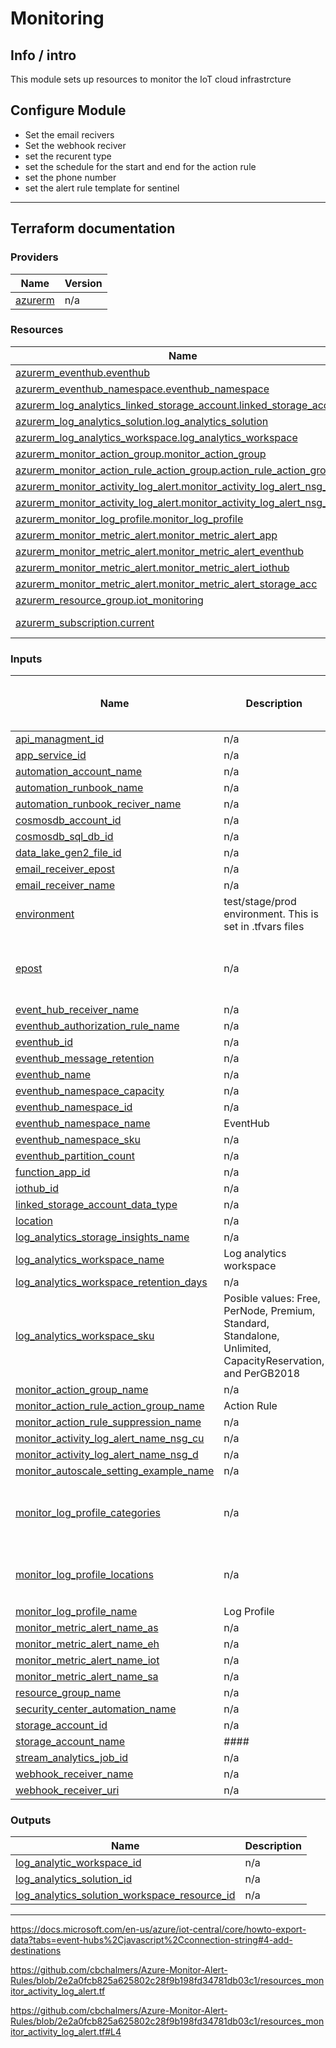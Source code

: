 # Monitoring



## Info / intro

This module sets up resources to monitor the IoT cloud infrastrcture



## Configure Module
- Set the email recivers 
- Set the webhook reciver
- set the recurent type 
- set the schedule for the start and end for the action rule
- set the phone number
- set the alert rule template for sentinel



-----------------------------------------------------------
## Terraform documentation 

### Providers

| Name | Version |
|------|---------|
| <a name="provider_azurerm"></a> [azurerm](#provider\_azurerm) | n/a |


### Resources

| Name | Type |
|------|------|
| [azurerm_eventhub.eventhub](https://registry.terraform.io/providers/hashicorp/azurerm/latest/docs/resources/eventhub) | resource |
| [azurerm_eventhub_namespace.eventhub_namespace](https://registry.terraform.io/providers/hashicorp/azurerm/latest/docs/resources/eventhub_namespace) | resource |
| [azurerm_log_analytics_linked_storage_account.linked_storage_account](https://registry.terraform.io/providers/hashicorp/azurerm/latest/docs/resources/log_analytics_linked_storage_account) | resource |
| [azurerm_log_analytics_solution.log_analytics_solution](https://registry.terraform.io/providers/hashicorp/azurerm/latest/docs/resources/log_analytics_solution) | resource |
| [azurerm_log_analytics_workspace.log_analytics_workspace](https://registry.terraform.io/providers/hashicorp/azurerm/latest/docs/resources/log_analytics_workspace) | resource |
| [azurerm_monitor_action_group.monitor_action_group](https://registry.terraform.io/providers/hashicorp/azurerm/latest/docs/resources/monitor_action_group) | resource |
| [azurerm_monitor_action_rule_action_group.action_rule_action_group](https://registry.terraform.io/providers/hashicorp/azurerm/latest/docs/resources/monitor_action_rule_action_group) | resource |
| [azurerm_monitor_activity_log_alert.monitor_activity_log_alert_nsg_cu](https://registry.terraform.io/providers/hashicorp/azurerm/latest/docs/resources/monitor_activity_log_alert) | resource |
| [azurerm_monitor_activity_log_alert.monitor_activity_log_alert_nsg_d](https://registry.terraform.io/providers/hashicorp/azurerm/latest/docs/resources/monitor_activity_log_alert) | resource |
| [azurerm_monitor_log_profile.monitor_log_profile](https://registry.terraform.io/providers/hashicorp/azurerm/latest/docs/resources/monitor_log_profile) | resource |
| [azurerm_monitor_metric_alert.monitor_metric_alert_app](https://registry.terraform.io/providers/hashicorp/azurerm/latest/docs/resources/monitor_metric_alert) | resource |
| [azurerm_monitor_metric_alert.monitor_metric_alert_eventhub](https://registry.terraform.io/providers/hashicorp/azurerm/latest/docs/resources/monitor_metric_alert) | resource |
| [azurerm_monitor_metric_alert.monitor_metric_alert_iothub](https://registry.terraform.io/providers/hashicorp/azurerm/latest/docs/resources/monitor_metric_alert) | resource |
| [azurerm_monitor_metric_alert.monitor_metric_alert_storage_acc](https://registry.terraform.io/providers/hashicorp/azurerm/latest/docs/resources/monitor_metric_alert) | resource |
| [azurerm_resource_group.iot_monitoring](https://registry.terraform.io/providers/hashicorp/azurerm/latest/docs/resources/resource_group) | resource |
| [azurerm_subscription.current](https://registry.terraform.io/providers/hashicorp/azurerm/latest/docs/data-sources/subscription) | data source |

### Inputs

| Name | Description | Type | Default | Should Default be changed? |
|------|-------------|------|---------|:--------:|
| <a name="input_api_managment_id"></a> [api\_managment\_id](#input\_api\_managment\_id) | n/a | `string` | `""` | no |
| <a name="input_app_service_id"></a> [app\_service\_id](#input\_app\_service\_id) | n/a | `string` | `""` | no |
| <a name="input_automation_account_name"></a> [automation\_account\_name](#input\_automation\_account\_name) | n/a | `string` | `"automation-test-account"` | yes |
| <a name="input_automation_runbook_name"></a> [automation\_runbook\_name](#input\_automation\_runbook\_name) | n/a | `string` | `"webhook-test"` | yes |
| <a name="input_automation_runbook_reciver_name"></a> [automation\_runbook\_reciver\_name](#input\_automation\_runbook\_reciver\_name) | n/a | `string` | `"test-reciver"` | yes |
| <a name="input_cosmosdb_account_id"></a> [cosmosdb\_account\_id](#input\_cosmosdb\_account\_id) | n/a | `string` | `""` | no |
| <a name="input_cosmosdb_sql_db_id"></a> [cosmosdb\_sql\_db\_id](#input\_cosmosdb\_sql\_db\_id) | n/a | `string` | `""` | no |
| <a name="input_data_lake_gen2_file_id"></a> [data\_lake\_gen2\_file\_id](#input\_data\_lake\_gen2\_file\_id) | n/a | `string` | `""` | no |
| <a name="input_email_receiver_epost"></a> [email\_receiver\_epost](#input\_email\_receiver\_epost) | n/a | `string` | `"test@test.no"` | yes |
| <a name="input_email_receiver_name"></a> [email\_receiver\_name](#input\_email\_receiver\_name) | n/a | `string` | `"user"` | yes |
| <a name="input_environment"></a> [environment](#input\_environment) | test/stage/prod environment. This is set in .tfvars files | `string` | `""` | no |
| <a name="input_epost"></a> [epost](#input\_epost) | n/a | `list` | <pre>[<br>  "user1@test.no",<br>  "user2@test.no"<br>]</pre> | yes |
| <a name="input_event_hub_receiver_name"></a> [event\_hub\_receiver\_name](#input\_event\_hub\_receiver\_name) | n/a | `string` | `"user"` | yes |
| <a name="input_eventhub_authorization_rule_name"></a> [eventhub\_authorization\_rule\_name](#input\_eventhub\_authorization\_rule\_name) | n/a | `string` | `"eventhub-rule-name"` | yes |
| <a name="input_eventhub_id"></a> [eventhub\_id](#input\_eventhub\_id) | n/a | `string` | `""` | no |
| <a name="input_eventhub_message_retention"></a> [eventhub\_message\_retention](#input\_eventhub\_message\_retention) | n/a | `string` | `"7"` | no |
| <a name="input_eventhub_name"></a> [eventhub\_name](#input\_eventhub\_name) | n/a | `string` | `"eventhub-monitoring"` | yes |
| <a name="input_eventhub_namespace_capacity"></a> [eventhub\_namespace\_capacity](#input\_eventhub\_namespace\_capacity) | n/a | `number` | `1` | no |
| <a name="input_eventhub_namespace_id"></a> [eventhub\_namespace\_id](#input\_eventhub\_namespace\_id) | n/a | `string` | `""` | no |
| <a name="input_eventhub_namespace_name"></a> [eventhub\_namespace\_name](#input\_eventhub\_namespace\_name) | EventHub | `string` | `"eventhub-namespace-monitoring"` | yes |
| <a name="input_eventhub_namespace_sku"></a> [eventhub\_namespace\_sku](#input\_eventhub\_namespace\_sku) | n/a | `string` | `"Standard"` | no |
| <a name="input_eventhub_partition_count"></a> [eventhub\_partition\_count](#input\_eventhub\_partition\_count) | n/a | `string` | `"2"` | no |
| <a name="input_function_app_id"></a> [function\_app\_id](#input\_function\_app\_id) | n/a | `string` | `""` | no |
| <a name="input_iothub_id"></a> [iothub\_id](#input\_iothub\_id) | n/a | `string` | `""` | no |
| <a name="input_linked_storage_account_data_type"></a> [linked\_storage\_account\_data\_type](#input\_linked\_storage\_account\_data\_type) | n/a | `string` | `"customlogs"` | no |
| <a name="input_location"></a> [location](#input\_location) | n/a | `string` | `"norwayeast"` | no |
| <a name="input_log_analytics_storage_insights_name"></a> [log\_analytics\_storage\_insights\_name](#input\_log\_analytics\_storage\_insights\_name) | n/a | `string` | `"storage-insights-analytics"` | yes |
| <a name="input_log_analytics_workspace_name"></a> [log\_analytics\_workspace\_name](#input\_log\_analytics\_workspace\_name) | Log analytics workspace | `string` | `"log-analytics-workspace"` | yes |
| <a name="input_log_analytics_workspace_retention_days"></a> [log\_analytics\_workspace\_retention\_days](#input\_log\_analytics\_workspace\_retention\_days) | n/a | `number` | `30` | no |
| <a name="input_log_analytics_workspace_sku"></a> [log\_analytics\_workspace\_sku](#input\_log\_analytics\_workspace\_sku) | Posible values: Free, PerNode, Premium, Standard, Standalone, Unlimited, CapacityReservation, and PerGB2018 | `string` | `"PerGB2018"` | no |
| <a name="input_monitor_action_group_name"></a> [monitor\_action\_group\_name](#input\_monitor\_action\_group\_name) | n/a | `string` | `"iotvehicles-monitor-action-group"` | yes |
| <a name="input_monitor_action_rule_action_group_name"></a> [monitor\_action\_rule\_action\_group\_name](#input\_monitor\_action\_rule\_action\_group\_name) | Action Rule | `string` | `"monitor-actionrule-action-group"` | yes |
| <a name="input_monitor_action_rule_suppression_name"></a> [monitor\_action\_rule\_suppression\_name](#input\_monitor\_action\_rule\_suppression\_name) | n/a | `string` | `"monitor-suppression-test"` | yes |
| <a name="input_monitor_activity_log_alert_name_nsg_cu"></a> [monitor\_activity\_log\_alert\_name\_nsg\_cu](#input\_monitor\_activity\_log\_alert\_name\_nsg\_cu) | n/a | `string` | `"iot-nsg-create"` | yes |
| <a name="input_monitor_activity_log_alert_name_nsg_d"></a> [monitor\_activity\_log\_alert\_name\_nsg\_d](#input\_monitor\_activity\_log\_alert\_name\_nsg\_d) | n/a | `string` | `"iot-nsg-delete"` | yes |
| <a name="input_monitor_autoscale_setting_example_name"></a> [monitor\_autoscale\_setting\_example\_name](#input\_monitor\_autoscale\_setting\_example\_name) | n/a | `string` | `"auto-scaleing-test"` | yes |
| <a name="input_monitor_log_profile_categories"></a> [monitor\_log\_profile\_categories](#input\_monitor\_log\_profile\_categories) | n/a | `list(string)` | <pre>[<br>  "Action",<br>  "Delete",<br>  "Write"<br>]</pre> | no |
| <a name="input_monitor_log_profile_locations"></a> [monitor\_log\_profile\_locations](#input\_monitor\_log\_profile\_locations) | n/a | `list(string)` | <pre>[<br>  "norwayeast",<br>  "norwaywest"<br>]</pre> | no |
| <a name="input_monitor_log_profile_name"></a> [monitor\_log\_profile\_name](#input\_monitor\_log\_profile\_name) | Log Profile | `string` | `"monitor-log-profile"` | yes |
| <a name="input_monitor_metric_alert_name_as"></a> [monitor\_metric\_alert\_name\_as](#input\_monitor\_metric\_alert\_name\_as) | n/a | `string` | `"metric-alert-app-service"` | yes |
| <a name="input_monitor_metric_alert_name_eh"></a> [monitor\_metric\_alert\_name\_eh](#input\_monitor\_metric\_alert\_name\_eh) | n/a | `string` | `"metric-alert-eventhub"` | nyes|
| <a name="input_monitor_metric_alert_name_iot"></a> [monitor\_metric\_alert\_name\_iot](#input\_monitor\_metric\_alert\_name\_iot) | n/a | `string` | `"metric-alert-iot"` | yes |
| <a name="input_monitor_metric_alert_name_sa"></a> [monitor\_metric\_alert\_name\_sa](#input\_monitor\_metric\_alert\_name\_sa) | n/a | `string` | `"metric-alert-storage-account"` | yes |
| <a name="input_resource_group_name"></a> [resource\_group\_name](#input\_resource\_group\_name) | n/a | `string` | `"iot-monitoring-resource-group"` | yes |
| <a name="input_security_center_automation_name"></a> [security\_center\_automation\_name](#input\_security\_center\_automation\_name) | n/a | `string` | `"security-center-automation"` | yes |
| <a name="input_storage_account_id"></a> [storage\_account\_id](#input\_storage\_account\_id) | n/a | `string` | `""` | no |
| <a name="input_storage_account_name"></a> [storage\_account\_name](#input\_storage\_account\_name) | #### | `string` | `"monitorstorageaccount55"` | yes |
| <a name="input_stream_analytics_job_id"></a> [stream\_analytics\_job\_id](#input\_stream\_analytics\_job\_id) | n/a | `string` | `""` | no |
| <a name="input_webhook_receiver_name"></a> [webhook\_receiver\_name](#input\_webhook\_receiver\_name) | n/a | `string` | `"webhook-receiver"` | yes |
| <a name="input_webhook_receiver_uri"></a> [webhook\_receiver\_uri](#input\_webhook\_receiver\_uri) | n/a | `string` | `"https://example_webhook.com/123abc"` | yes |

### Outputs

| Name | Description |
|------|-------------|
| <a name="output_log_analytic_workspace_id"></a> [log\_analytic\_workspace\_id](#output\_log\_analytic\_workspace\_id) | n/a |
| <a name="output_log_analytics_solution_id"></a> [log\_analytics\_solution\_id](#output\_log\_analytics\_solution\_id) | n/a |
| <a name="output_log_analytics_solution_workspace_resource_id"></a> [log\_analytics\_solution\_workspace\_resource\_id](#output\_log\_analytics\_solution\_workspace\_resource\_id) | n/a |




-------------------------------------


https://docs.microsoft.com/en-us/azure/iot-central/core/howto-export-data?tabs=event-hubs%2Cjavascript%2Cconnection-string#4-add-destinations

https://github.com/cbchalmers/Azure-Monitor-Alert-Rules/blob/2e2a0fcb825a625802c28f9b198fd34781db03c1/resources_monitor_activity_log_alert.tf

https://github.com/cbchalmers/Azure-Monitor-Alert-Rules/blob/2e2a0fcb825a625802c28f9b198fd34781db03c1/resources_monitor_activity_log_alert.tf#L4